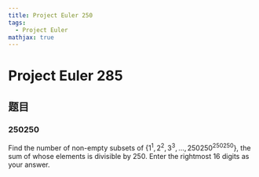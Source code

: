 ```yaml
---
title: Project Euler 250
tags: 
  - Project Euler
mathjax: true
---
```

<escape><!-- more --></escape>

# Project Euler 285

## 题目

### 250250

Find the number of non-empty subsets of $\{1^1, 2^2, 3^3,\dots, 250250^{250250}\}$, the sum of whose elements is divisible by $250$. Enter the rightmost $16$ digits as your answer.